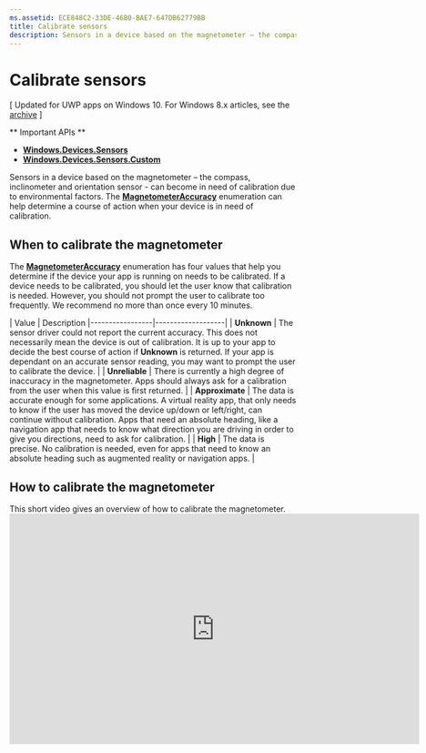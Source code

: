 ```yaml
---
ms.assetid: ECE848C2-33DE-46B0-BAE7-647DB62779BB
title: Calibrate sensors
description: Sensors in a device based on the magnetometer – the compass, inclinometer and orientation sensor - can become in need of calibration due to environmental factors.
---
```

# Calibrate sensors

\[ Updated for UWP apps on Windows 10. For Windows 8.x articles, see the [archive](http://go.microsoft.com/fwlink/p/?linkid=619132) \]

** Important APIs **

-   [**Windows.Devices.Sensors**](https://msdn.microsoft.com/library/windows/apps/BR206408)
-   [**Windows.Devices.Sensors.Custom**](https://msdn.microsoft.com/library/windows/apps/Dn895032)

Sensors in a device based on the magnetometer – the compass, inclinometer and orientation sensor - can become in need of calibration due to environmental factors. The [**MagnetometerAccuracy**](https://msdn.microsoft.com/library/windows/apps/Dn297552) enumeration can help determine a course of action when your device is in need of calibration.

## When to calibrate the magnetometer

The [**MagnetometerAccuracy**](https://msdn.microsoft.com/library/windows/apps/Dn297552) enumeration has four values that help you determine if the device your app is running on needs to be calibrated. If a device needs to be calibrated, you should let the user know that calibration is needed. However, you should not prompt the user to calibrate too frequently. We recommend no more than once every 10 minutes.

| Value           | Description                                                                                                                                                      |-----------------|-------------------|                                                                                                                                              | **Unknown**     | The sensor driver could not report the current accuracy. This does not necessarily mean the device is out of calibration. It is up to your app to decide the best course of action if **Unknown** is returned. If your app is dependant on an accurate sensor reading, you may want to prompt the user to calibrate the device. |
| **Unreliable**  | There is currently a high degree of inaccuracy in the magnetometer. Apps should always ask for a calibration from the user when this value is first returned. |
| **Approximate** | The data is accurate enough for some applications. A virtual reality app, that only needs to know if the user has moved the device up/down or left/right, can continue without calibration. Apps that need an absolute heading, like a navigation app that needs to know what direction you are driving in order to give you directions, need to ask for calibration. |
| **High**        | The data is precise. No calibration is needed, even for apps that need to know an absolute heading such as augmented reality or navigation apps. |

## How to calibrate the magnetometer

This short video gives an overview of how to calibrate the magnetometer.<iframe src="https://hubs-video.ssl.catalog.video.msn.com/embed/727bd0e3-9116-49c3-8af6-0b4339324b71/IA?csid=ux-en-us&MsnPlayerLeadsWith=html&PlaybackMode=Inline&MsnPlayerDisplayShareBar=false&MsnPlayerDisplayInfoButton=false&iframe=true&QualityOverride=HD" width="720" height="405" allowFullScreen="true" frameBorder="0" scrolling="no">One dev minute - Sensor Calibration</iframe>





<!--HONumber=Mar16_HO2-->


